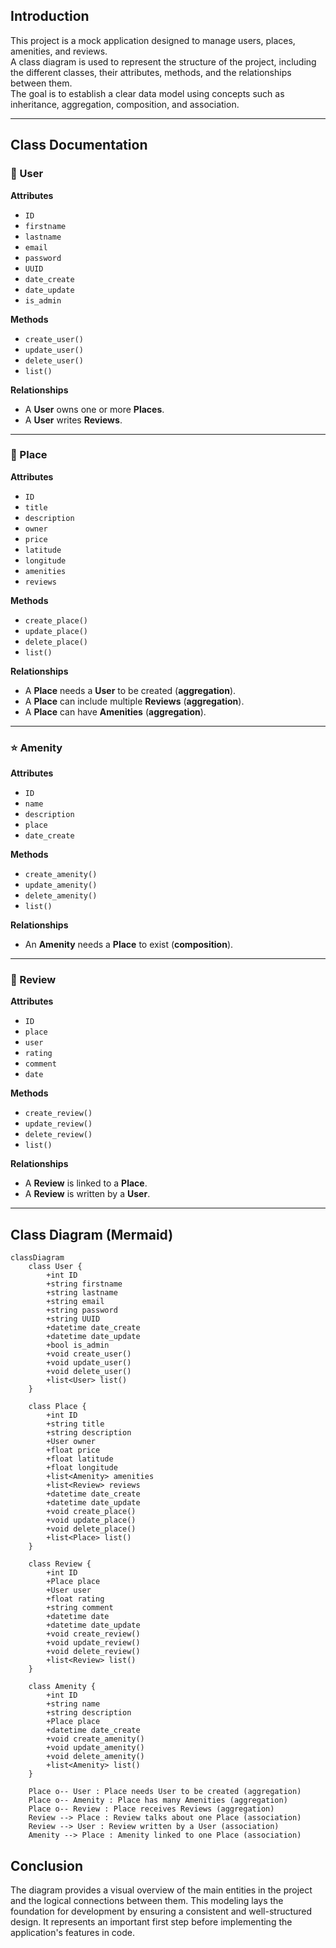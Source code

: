 ## Introduction

This project is a mock application designed to manage users, places, amenities, and reviews.  
A class diagram is used to represent the structure of the project, including the different classes, their attributes, methods, and the relationships between them.  
The goal is to establish a clear data model using concepts such as inheritance, aggregation, composition, and association.

---

## Class Documentation

### 👤 User

**Attributes**

- `ID`  
- `firstname`  
- `lastname`  
- `email`  
- `password`  
- `UUID`  
- `date_create`  
- `date_update`  
- `is_admin`  

**Methods**

- `create_user()`  
- `update_user()`  
- `delete_user()`  
- `list()`  

**Relationships**

- A **User** owns one or more **Places**.  
- A **User** writes **Reviews**.  

---

### 📍 Place

**Attributes**

- `ID`
- `title`
- `description`
- `owner`
- `price`
- `latitude`
- `longitude`
- `amenities`
- `reviews`

**Methods**

- `create_place()`
- `update_place()`
- `delete_place()`
- `list()`

**Relationships**

- A **Place** needs a **User** to be created (**aggregation**).
- A **Place** can include multiple **Reviews** (**aggregation**).
- A **Place** can have **Amenities** (**aggregation**).

---

### ⭐ Amenity

**Attributes**

- `ID`
- `name`
- `description`
- `place`
- `date_create`

**Methods**

- `create_amenity()`
- `update_amenity()`
- `delete_amenity()`
- `list()`

**Relationships**

- An **Amenity** needs a **Place** to exist (**composition**).

---

### 📝 Review

**Attributes**

- `ID`
- `place`
- `user`
- `rating`
- `comment`
- `date`

**Methods**

- `create_review()`
- `update_review()`
- `delete_review()`
- `list()`

**Relationships**

- A **Review** is linked to a **Place**.
- A **Review** is written by a **User**.

---

## Class Diagram (Mermaid)

```mermaid
classDiagram
    class User {
        +int ID
        +string firstname
        +string lastname
        +string email
        +string password
        +string UUID
        +datetime date_create
        +datetime date_update
        +bool is_admin
        +void create_user()
        +void update_user()
        +void delete_user()
        +list<User> list()
    }

    class Place {
        +int ID
        +string title
        +string description
        +User owner
        +float price
        +float latitude
        +float longitude
        +list<Amenity> amenities
        +list<Review> reviews
        +datetime date_create
        +datetime date_update
        +void create_place()
        +void update_place()
        +void delete_place()
        +list<Place> list()
    }

    class Review {
        +int ID
        +Place place
        +User user
        +float rating
        +string comment
        +datetime date
        +datetime date_update
        +void create_review()
        +void update_review()
        +void delete_review()
        +list<Review> list()
    }

    class Amenity {
        +int ID
        +string name
        +string description
        +Place place
        +datetime date_create
        +void create_amenity()
        +void update_amenity()
        +void delete_amenity()
        +list<Amenity> list()
    }

    Place o-- User : Place needs User to be created (aggregation)
    Place o-- Amenity : Place has many Amenities (aggregation)
    Place o-- Review : Place receives Reviews (aggregation)
    Review --> Place : Review talks about one Place (association)
    Review --> User : Review written by a User (association)
    Amenity --> Place : Amenity linked to one Place (association)

```

## Conclusion

The diagram provides a visual overview of the main entities in the project and the logical connections between them.
This modeling lays the foundation for development by ensuring a consistent and well-structured design.
It represents an important first step before implementing the application's features in code.